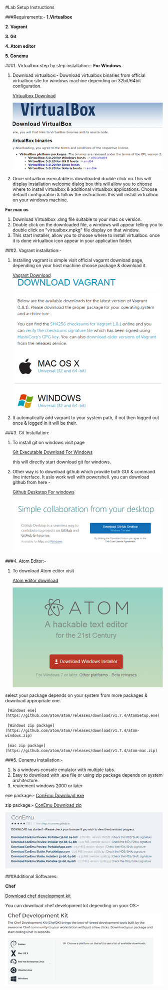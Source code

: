 #Lab Setup Instructions

###Requirements:-
**1.Virtualbox**

**2. Vagrant**

**3. Git**

**4. Atom editor**

**5. Conemu**

###1. Virtualbox step by step installation:-
**For Windows**

1. Download virtualbox:- Download virtualbox binaries from official virtualbox site for windows machine depending on 32bit/64bit configuration.

   [Virtualbox Download](https://www.virtualbox.org/wiki/Downloads)
   
   ![](/images/virtualbox.png)


2. Once virtualbox executable is downloaded double click on.This will display installation welcome dialog box this will allow you to choose where to install virtualbox & additional virtualbox applications.
Choose default configuration & follow the instructions this will install virtualbox on your windows machine.

**For mac os**

1. Download Virtualbox .dmg file suitable to your mac os version.
2. Double click on the downloaded file, a windows will appear telling you to double click on "virtualbox.mpkg" file display on that window.
3. This start installer, allow you to choose where to install virtualbox. once it is done virtualbox icon appear in your application folder.

###2. Vagrant installation:-

1. Installing vagrant is simple visit official vagarnt download page, depending on your host machine choose package & download it.

    [Vagrant Download](https://www.vagrantup.com/downloads.html)
    ![](/images/vagrant.png)
    
2. It automatically add vagrant to your system path, if not then logged out once & logged in it will be their.
   
###3. Git Installation:-

1. To install git on windows visit page

   [Git Executable Download For Windows](https://git-scm.com/download/win)
   
   this will directly start download git for windows.
   
2. Other way is to download github which provide both GUI & command line interface. It aslo work well with powershell. you can download github from here -
  
   [Github Deskstop For windows](http://windows.github.com) 

   ![](/images/git-deskstop.png)
   
###4. Atom Editor:-

1. To download Atom editor visit 
  
   [Atom editor download](https://atom.io/)
  
   ![](/images/atom.png)

  select your package depends on your system from more packages & download appropriate one.

     [Windows exe](https://github.com/atom/atom/releases/download/v1.7.4/AtomSetup.exe)

     [Windows zip package](https://github.com/atom/atom/releases/download/v1.7.4/atom-windows.zip)
    
     [mac zip package](https://github.com/atom/atom/releases/download/v1.7.4/atom-mac.zip)
   
###5. Conemu Installation:-  

1. Is a windows console emulator with multiple tabs.
2. Easy to download with .exe file or using zip package depends on system architecture.
3. reuirement windows 2000 or later

  exe package:-
 [ConEmu Download exe](http://www.fosshub.com/ConEmu.html/ConEmuSetup.150813g.exe)
 
 zip package:-
 [ConEmu Download zip](http://www.fosshub.com/ConEmu.html/ConEmuPack.150813g.7z)       
 
 ![](/images/Conemu.png)
   
   
###Additional Softwares:

**Chef**

[Download chef development kit](https://downloads.chef.io/chef-dk/)

You can download chef development kit depending on your OS:-

![](/images/chef.png)
   
